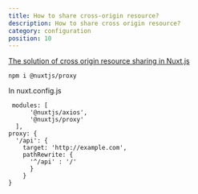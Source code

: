 ```yaml
---
title: How to share cross-origin resource?
description: How to share cross origin resource?
category: configuration
position: 10
---
```


[The solution of cross origin resource sharing in Nuxt.js ](https://github.com/nuxt-community/proxy-module#readme)

```
npm i @nuxtjs/proxy
```

In nuxt.config.js

```
 modules: [
      '@nuxtjs/axios',
      '@nuxtjs/proxy'
  ],
proxy: {
  '/api': {
    target: 'http://example.com',
    pathRewrite: {
      '^/api' : '/'
      }
    }
}
```
